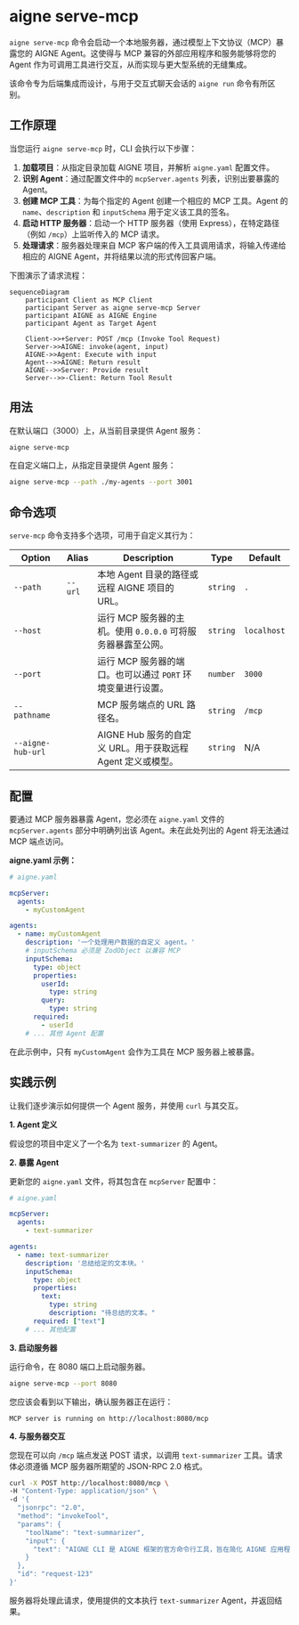 # aigne serve-mcp

`aigne serve-mcp` 命令会启动一个本地服务器，通过模型上下文协议（MCP）暴露您的 AIGNE Agent。这使得与 MCP 兼容的外部应用程序和服务能够将您的 Agent 作为可调用工具进行交互，从而实现与更大型系统的无缝集成。

该命令专为后端集成而设计，与用于交互式聊天会话的 `aigne run` 命令有所区别。

## 工作原理

当您运行 `aigne serve-mcp` 时，CLI 会执行以下步骤：

1.  **加载项目**：从指定目录加载 AIGNE 项目，并解析 `aigne.yaml` 配置文件。
2.  **识别 Agent**：通过配置文件中的 `mcpServer.agents` 列表，识别出要暴露的 Agent。
3.  **创建 MCP 工具**：为每个指定的 Agent 创建一个相应的 MCP 工具。Agent 的 `name`、`description` 和 `inputSchema` 用于定义该工具的签名。
4.  **启动 HTTP 服务器**：启动一个 HTTP 服务器（使用 Express），在特定路径（例如 `/mcp`）上监听传入的 MCP 请求。
5.  **处理请求**：服务器处理来自 MCP 客户端的传入工具调用请求，将输入传递给相应的 AIGNE Agent，并将结果以流的形式传回客户端。

下图演示了请求流程：

```mermaid
sequenceDiagram
    participant Client as MCP Client
    participant Server as aigne serve-mcp Server
    participant AIGNE as AIGNE Engine
    participant Agent as Target Agent

    Client->>+Server: POST /mcp (Invoke Tool Request)
    Server->>AIGNE: invoke(agent, input)
    AIGNE->>Agent: Execute with input
    Agent-->>AIGNE: Return result
    AIGNE-->>Server: Provide result
    Server-->>-Client: Return Tool Result
```

## 用法

在默认端口（3000）上，从当前目录提供 Agent 服务：

```bash
aigne serve-mcp
```

在自定义端口上，从指定目录提供 Agent 服务：

```bash
aigne serve-mcp --path ./my-agents --port 3001
```

## 命令选项

`serve-mcp` 命令支持多个选项，可用于自定义其行为：

| Option | Alias | Description | Type | Default |
|---|---|---|---|---|
| `--path` | `--url` | 本地 Agent 目录的路径或远程 AIGNE 项目的 URL。 | `string` | `.` |
| `--host` | | 运行 MCP 服务器的主机。使用 `0.0.0.0` 可将服务器暴露至公网。 | `string` | `localhost` |
| `--port` | | 运行 MCP 服务器的端口。也可以通过 `PORT` 环境变量进行设置。 | `number` | `3000` |
| `--pathname` | | MCP 服务端点的 URL 路径名。 | `string` | `/mcp` |
| `--aigne-hub-url` | | AIGNE Hub 服务的自定义 URL。用于获取远程 Agent 定义或模型。 | `string` | N/A |

## 配置

要通过 MCP 服务器暴露 Agent，您必须在 `aigne.yaml` 文件的 `mcpServer.agents` 部分中明确列出该 Agent。未在此处列出的 Agent 将无法通过 MCP 端点访问。

**aigne.yaml 示例：**

```yaml
# aigne.yaml

mcpServer:
  agents:
    - myCustomAgent

agents:
  - name: myCustomAgent
    description: '一个处理用户数据的自定义 agent。'
    # inputSchema 必须是 ZodObject 以兼容 MCP
    inputSchema:
      type: object
      properties:
        userId:
          type: string
        query:
          type: string
      required:
        - userId
    # ... 其他 Agent 配置
```

在此示例中，只有 `myCustomAgent` 会作为工具在 MCP 服务器上被暴露。

## 实践示例

让我们逐步演示如何提供一个 Agent 服务，并使用 `curl` 与其交互。

**1. Agent 定义**

假设您的项目中定义了一个名为 `text-summarizer` 的 Agent。

**2. 暴露 Agent**

更新您的 `aigne.yaml` 文件，将其包含在 `mcpServer` 配置中：

```yaml
# aigne.yaml

mcpServer:
  agents:
    - text-summarizer

agents:
  - name: text-summarizer
    description: '总结给定的文本块。'
    inputSchema:
      type: object
      properties:
        text:
          type: string
          description: "待总结的文本。"
      required: ["text"]
    # ... 其他配置
```

**3. 启动服务器**

运行命令，在 8080 端口上启动服务器。

```bash
aigne serve-mcp --port 8080
```

您应该会看到以下输出，确认服务器正在运行：

```
MCP server is running on http://localhost:8080/mcp
```

**4. 与服务器交互**

您现在可以向 `/mcp` 端点发送 POST 请求，以调用 `text-summarizer` 工具。请求体必须遵循 MCP 服务器所期望的 JSON-RPC 2.0 格式。

```bash
curl -X POST http://localhost:8080/mcp \
-H "Content-Type: application/json" \
-d '{
  "jsonrpc": "2.0",
  "method": "invokeTool",
  "params": {
    "toolName": "text-summarizer",
    "input": {
      "text": "AIGNE CLI 是 AIGNE 框架的官方命令行工具，旨在简化 AIGNE 应用程序的开发、测试和部署流程。它提供了一系列有用的命令，帮助开发人员快速创建项目、运行代理、测试代码和部署应用程序。"
    }
  },
  "id": "request-123"
}'
```

服务器将处理此请求，使用提供的文本执行 `text-summarizer` Agent，并返回结果。